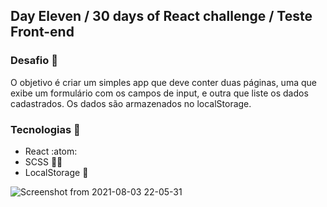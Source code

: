 ## Day Eleven / 30 days of React challenge / Teste Front-end

### Desafio :space_invader: 
O objetivo é criar um simples app que deve conter duas páginas, uma que exibe um formulário com os campos de input, e outra que liste os dados cadastrados. Os dados são armazenados no localStorage.

### Tecnologias :mag_right:
* React :atom:
* SCSS :nail_care::sparkles:
* LocalStorage :notebook:

![Screenshot from 2021-08-03 22-05-31](https://user-images.githubusercontent.com/56081906/128105680-6c23b680-dd9a-41d4-b46e-751937fa7dc4.png)
